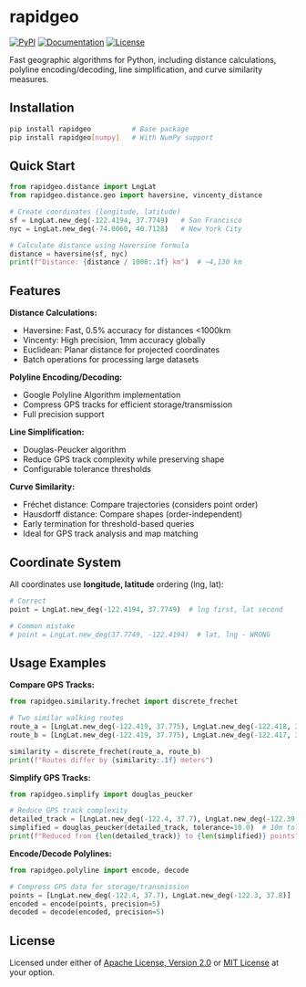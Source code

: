 # rapidgeo

[![PyPI](https://img.shields.io/pypi/v/rapidgeo.svg)](https://pypi.org/project/rapidgeo/)
[![Documentation](https://img.shields.io/badge/docs-rapidgeo-blue.svg)](https://rapidgeo.readthedocs.io/)
[![License](https://img.shields.io/badge/license-MIT%20OR%20Apache--2.0-blue.svg)](LICENSE)

Fast geographic algorithms for Python, including distance calculations, polyline encoding/decoding, line simplification, and curve similarity measures.

## Installation

```bash
pip install rapidgeo          # Base package
pip install rapidgeo[numpy]   # With NumPy support
```

## Quick Start

```python
from rapidgeo.distance import LngLat
from rapidgeo.distance.geo import haversine, vincenty_distance

# Create coordinates (longitude, latitude)
sf = LngLat.new_deg(-122.4194, 37.7749)   # San Francisco
nyc = LngLat.new_deg(-74.0060, 40.7128)   # New York City

# Calculate distance using Haversine formula
distance = haversine(sf, nyc)
print(f"Distance: {distance / 1000:.1f} km")  # ~4,130 km
```

## Features

**Distance Calculations:**
- Haversine: Fast, 0.5% accuracy for distances <1000km
- Vincenty: High precision, 1mm accuracy globally  
- Euclidean: Planar distance for projected coordinates
- Batch operations for processing large datasets

**Polyline Encoding/Decoding:**
- Google Polyline Algorithm implementation
- Compress GPS tracks for efficient storage/transmission
- Full precision support

**Line Simplification:**
- Douglas-Peucker algorithm
- Reduce GPS track complexity while preserving shape
- Configurable tolerance thresholds

**Curve Similarity:**
- Fréchet distance: Compare trajectories (considers point order)
- Hausdorff distance: Compare shapes (order-independent)  
- Early termination for threshold-based queries
- Ideal for GPS track analysis and map matching

## Coordinate System

All coordinates use **longitude, latitude** ordering (lng, lat):

```python
# Correct
point = LngLat.new_deg(-122.4194, 37.7749)  # lng first, lat second

# Common mistake
# point = LngLat.new_deg(37.7749, -122.4194)  # lat, lng - WRONG
```

## Usage Examples

**Compare GPS Tracks:**
```python
from rapidgeo.similarity.frechet import discrete_frechet

# Two similar walking routes
route_a = [LngLat.new_deg(-122.419, 37.775), LngLat.new_deg(-122.418, 37.776)]
route_b = [LngLat.new_deg(-122.419, 37.775), LngLat.new_deg(-122.417, 37.777)]

similarity = discrete_frechet(route_a, route_b)
print(f"Routes differ by {similarity:.1f} meters")
```

**Simplify GPS Tracks:**
```python
from rapidgeo.simplify import douglas_peucker

# Reduce GPS track complexity
detailed_track = [LngLat.new_deg(-122.4, 37.7), LngLat.new_deg(-122.39, 37.71), ...]
simplified = douglas_peucker(detailed_track, tolerance=10.0)  # 10m tolerance
print(f"Reduced from {len(detailed_track)} to {len(simplified)} points")
```

**Encode/Decode Polylines:**
```python  
from rapidgeo.polyline import encode, decode

# Compress GPS data for storage/transmission
points = [LngLat.new_deg(-122.4, 37.7), LngLat.new_deg(-122.3, 37.8)]
encoded = encode(points, precision=5)
decoded = decode(encoded, precision=5)
```

## License

Licensed under either of [Apache License, Version 2.0](LICENSE-APACHE) or [MIT License](LICENSE-MIT) at your option.